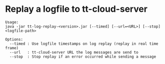 # Replay a logfile to tt-cloud-server

    Usage:
    java -jar tt-log-replay-<version>.jar [--timed] [--url=<URL>] [--stop] <logfile-path>
    
    Options:
      --timed : Use logfile timestamps on log replay (replay in real time frame)
      --url   : tt-cloud-server URL the log messages are send to
      --stop  : Stop replay if an error occurred while sending a message
